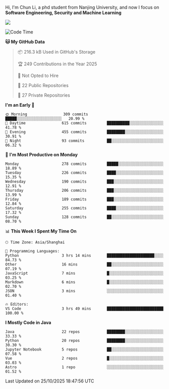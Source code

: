 Hi, I'm Chun Li, a phd student from Nanjing University, and now I focus on **Software Engineering, Security and Machine Learning**

<!--![GitHub Snake Light](https://github.com/pppppkun/pppppkun/blob/output/github-snake.svg#gh-light-mode-only)-->
<!--![GitHub Snake dark](https://github.com/pppppkun/pppppkun/blob/output/github-snake-dark.svg#gh-dark-mode-only)-->

![](https://komarev.com/ghpvc/?username=pppppkun)
<!--START_SECTION:waka-->
![Code Time](http://img.shields.io/badge/Code%20Time-2%2C207%20hrs%2041%20mins-blue)

**🐱 My GitHub Data** 

> 📦 216.3 kB Used in GitHub's Storage 
 > 
> 🏆 249 Contributions in the Year 2025
 > 
> 🚫 Not Opted to Hire
 > 
> 📜 22 Public Repositories 
 > 
> 🔑 27 Private Repositories 
 > 
**I'm an Early 🐤** 

```text
🌞 Morning                309 commits         █████░░░░░░░░░░░░░░░░░░░░   20.99 % 
🌆 Daytime                615 commits         ██████████░░░░░░░░░░░░░░░   41.78 % 
🌃 Evening                455 commits         ████████░░░░░░░░░░░░░░░░░   30.91 % 
🌙 Night                  93 commits          ██░░░░░░░░░░░░░░░░░░░░░░░   06.32 % 
```
📅 **I'm Most Productive on Monday** 

```text
Monday                   278 commits         █████░░░░░░░░░░░░░░░░░░░░   18.89 % 
Tuesday                  226 commits         ████░░░░░░░░░░░░░░░░░░░░░   15.35 % 
Wednesday                190 commits         ███░░░░░░░░░░░░░░░░░░░░░░   12.91 % 
Thursday                 206 commits         ███░░░░░░░░░░░░░░░░░░░░░░   13.99 % 
Friday                   189 commits         ███░░░░░░░░░░░░░░░░░░░░░░   12.84 % 
Saturday                 255 commits         ████░░░░░░░░░░░░░░░░░░░░░   17.32 % 
Sunday                   128 commits         ██░░░░░░░░░░░░░░░░░░░░░░░   08.70 % 
```


📊 **This Week I Spent My Time On** 

```text
🕑︎ Time Zone: Asia/Shanghai

💬 Programming Languages: 
Python                   3 hrs 14 mins       █████████████████████░░░░   84.73 % 
Other                    16 mins             ██░░░░░░░░░░░░░░░░░░░░░░░   07.19 % 
JavaScript               7 mins              █░░░░░░░░░░░░░░░░░░░░░░░░   03.25 % 
Markdown                 6 mins              █░░░░░░░░░░░░░░░░░░░░░░░░   02.70 % 
JSON                     3 mins              ░░░░░░░░░░░░░░░░░░░░░░░░░   01.40 % 

🔥 Editors: 
VS Code                  3 hrs 49 mins       █████████████████████████   100.00 % 
```

**I Mostly Code in Java** 

```text
Java                     22 repos            ████████░░░░░░░░░░░░░░░░░   33.33 % 
Python                   20 repos            ████████░░░░░░░░░░░░░░░░░   30.30 % 
Jupyter Notebook         5 repos             ██░░░░░░░░░░░░░░░░░░░░░░░   07.58 % 
Vue                      2 repos             █░░░░░░░░░░░░░░░░░░░░░░░░   03.03 % 
Astro                    1 repo              ░░░░░░░░░░░░░░░░░░░░░░░░░   01.52 % 
```




 Last Updated on 25/10/2025 18:47:56 UTC
<!--END_SECTION:waka-->
